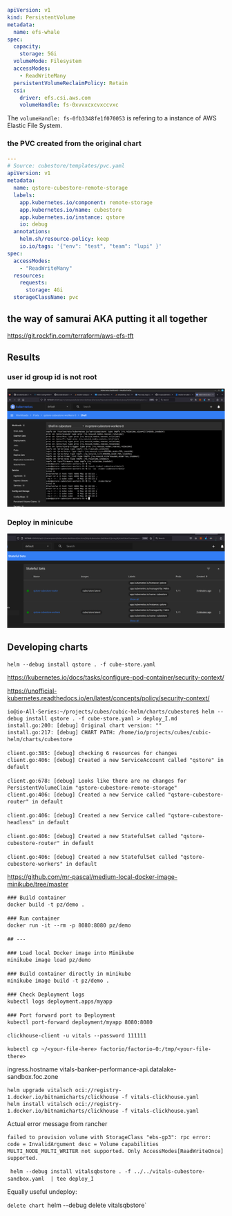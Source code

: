 

```yaml
apiVersion: v1
kind: PersistentVolume
metadata:
  name: efs-whale
spec:
  capacity:
    storage: 5Gi
  volumeMode: Filesystem
  accessModes:
    - ReadWriteMany
  persistentVolumeReclaimPolicy: Retain
  csi:
    driver: efs.csi.aws.com
    volumeHandle: fs-0xvvxcxcvxccvxc
```

The `volumeHandle: fs-0fb3348fe1f070053` is refering to a instance of AWS Elastic File System.

### the PVC created from the original chart

```yaml
---
# Source: cubestore/templates/pvc.yaml
apiVersion: v1
metadata:
  name: qstore-cubestore-remote-storage
  labels:
    app.kubernetes.io/component: remote-storage
    app.kubernetes.io/name: cubestore
    app.kubernetes.io/instance: qstore
    io: debug
  annotations:
    helm.sh/resource-policy: keep
    io.io/tags: '{"env": "test", "team": "lupi" }'
spec:
  accessModes:
    - "ReadWriteMany"
  resources:
    requests:
      storage: 4Gi
  storageClassName: pvc
```



## the way of samurai AKA putting it all together

https://git.rockfin.com/terraform/aws-efs-tft


## Results


### user id group id is not root

![uid-gid](./uid-gid-confirmed.png)


### Deploy in minicube

![deploy in minicube](./take-off.png)



## Developing  charts


`helm --debug install qstore . -f cube-store.yaml`

https://kubernetes.io/docs/tasks/configure-pod-container/security-context/

https://unofficial-kubernetes.readthedocs.io/en/latest/concepts/policy/security-context/

```
io@io-All-Series:~/projects/cubes/cubic-helm/charts/cubestore$ helm --debug install qstore . -f cube-store.yaml > deploy_I.md 
install.go:200: [debug] Original chart version: ""
install.go:217: [debug] CHART PATH: /home/io/projects/cubes/cubic-helm/charts/cubestore

client.go:385: [debug] checking 6 resources for changes
client.go:406: [debug] Created a new ServiceAccount called "qstore" in default

client.go:678: [debug] Looks like there are no changes for PersistentVolumeClaim "qstore-cubestore-remote-storage"
client.go:406: [debug] Created a new Service called "qstore-cubestore-router" in default

client.go:406: [debug] Created a new Service called "qstore-cubestore-headless" in default

client.go:406: [debug] Created a new StatefulSet called "qstore-cubestore-router" in default

client.go:406: [debug] Created a new StatefulSet called "qstore-cubestore-workers" in default

```

https://github.com/mr-pascal/medium-local-docker-image-minikube/tree/master

```
### Build container
docker build -t pz/demo .

### Run container
docker run -it --rm -p 8080:8080 pz/demo

## ---

### Load local Docker image into Minikube
minikube image load pz/demo

### Build container directly in minikube
minikube image build -t pz/demo .

### Check Deployment logs
kubectl logs deployment.apps/myapp

### Port forward port to Deployment
kubectl port-forward deployment/myapp 8080:8080

```

`clickhouse-client -u vitals --password 111111`

`kubectl cp ~/<your-file-here> factorio/factorio-0:/tmp/<your-file-there>`

ingress.hostname
vitals-banker-performance-api.datalake-sandbox.foc.zone


```
helm upgrade vitalsch oci://registry-1.docker.io/bitnamicharts/clickhouse -f vitals-clickhouse.yaml 
helm install vitalsch oci://registry-1.docker.io/bitnamicharts/clickhouse -f vitals-clickhouse.yaml 
```
Actual error message from rancher

```
failed to provision volume with StorageClass "ebs-gp3": rpc error: code = InvalidArgument desc = Volume capabilities MULTI_NODE_MULTI_WRITER not supported. Only AccessModes[ReadWriteOnce] supported.
```

` helm --debug install vitalsqbstore . -f ../../vitals-cubestore-sandbox.yaml  | tee deploy_I`

Equally useful undeploy:

`delete chart `helm --debug delete vitalsqbstore`

